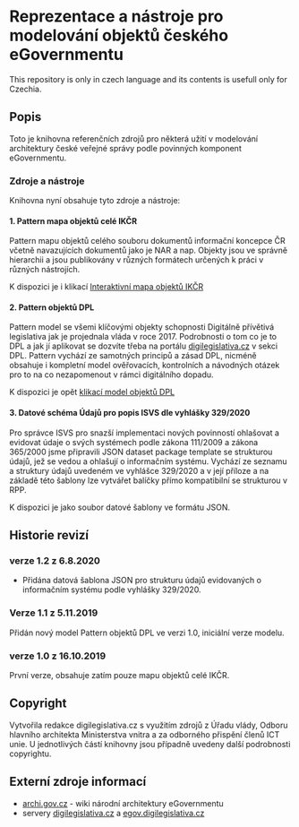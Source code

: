 # Reprezentace a nástroje pro modelování objektů českého eGovernmentu
This repository is only in czech language and its contents is usefull only for Czechia.
## Popis


Toto je knihovna referenčních zdrojů pro některá užití v modelování architektury české veřejné správy podle povinných komponent eGovernmentu. 

### Zdroje a nástroje 

Knihovna nyní obsahuje tyto zdroje a nástroje:  

#### 1. Pattern mapa objektů celé IKČR

Pattern mapu objektů celého souboru dokumentů informační koncepce  ČR včetně navazujících dokumentů jako je NAR a nap. Objekty jsou ve správně hierarchii a jsou publikovány v různých formátech určených k práci v různých nástrojích.

K dispozici je i klikací [Interaktivní mapa objektů IKČR](https://my.mindnode.com/G9zMHTSEiYpnLM3mA6oyyqupsUhQzQs2sBwsvoPQ) 

#### 2. Pattern objektů DPL

Pattern model se všemi klíčovými objekty schopnosti Digitálně přívětivá legislativa jak je projednala vláda v roce 2017. Podrobnosti o tom co je to DPL a jak jí aplikovat se dozvíte třeba na portálu [digilegislativa.cz](http://www.digilegislativa.cz) v sekci DPL. Pattern vychází ze samotných principů a zásad DPL, nicméně obsahuje i kompletní model ověřovacích, kontrolních a návodných otázek pro to na co nezapomenout v rámci digitálního dopadu.

K dispozici je opět [klikací model objektů DPL](https://my.mindnode.com/5cxw7GT9jXx7kU8d7SACLCQm2CxRGRjv3dcHiqyi)

#### 3. Datové schéma Údajů pro popis ISVS dle vyhlášky 329/2020

Pro správce ISVS pro snazší implementaci nových povinností ohlašovat a evidovat údaje o svých systémech podle zákona 111/2009 a zákona 365/2000 jsme připravili JSON dataset package template se strukturou údajů, jež se vedou a ohlašují o informačním systému. Vychází ze seznamu a struktury údajů uvedeném ve vyhlášce 329/2020 a v její příloze a na základě této šablony lze vytvářet balíčky přímo kompatibilní se strukturou v RPP.

K dispozici je jako soubor datové šablony ve formátu JSON.


## Historie revizí

### verze 1.2 z 6.8.2020

- Přidána datová šablona JSON pro strukturu údajů evidovaných o informačním systému podle vyhlášky 329/2020.


### Verze 1.1 z 5.11.2019

Přidán nový model Pattern objektů DPL ve verzi 1.0, iniciální verze modelu.


### verze 1.0 z 16.10.2019

První verze, obsahuje zatím pouze mapu objektů celé IKČR.

## Copyright 

Vytvořila redakce digilegislativa.cz s využitím zdrojů z Úřadu vlády, Odboru hlavního architekta Ministerstva vnitra a za odborného přispění členů ICT unie. U jednotlivých částí knihovny jsou případně uvedeny další podrobnosti copyrightu. 

## Externí zdroje informací 

* [archi.gov.cz](HTTP://archi.gov.cz) - wiki národní architektury eGovernmentu 
* servery [digilegislativa.cz](HTTP://www.digilegislativa.cz) a [egov.digilegislativa.cz](HTTP://egov.digilegislativa.cz) 